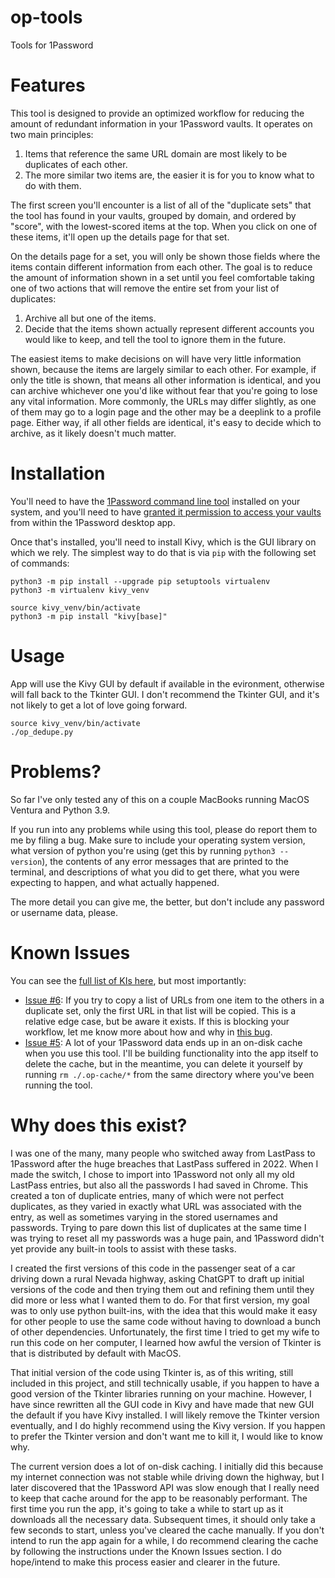 # op-tools
 Tools for 1Password

# Features

This tool is designed to provide an optimized workflow for reducing the amount
of redundant information in your 1Password vaults. It operates on two main principles:

  1. Items that reference the same URL domain are most likely to be duplicates of each other.
  2. The more similar two items are, the easier it is for you to know what to do with them.

The first screen you'll encounter is a list of all of the "duplicate sets" that the tool
has found in your vaults, grouped by domain, and ordered by "score", with the lowest-scored
items at the top. When you click on one of these items, it'll open up the details
page for that set.

On the details page for a set, you will only be shown those fields where the items
contain different information from each other. The goal is to reduce the amount
of information shown in a set until you feel comfortable taking one of two actions
that will remove the entire set from your list of duplicates:

  1. Archive all but one of the items.
  2. Decide that the items shown actually represent different accounts you would
     like to keep, and tell the tool to ignore them in the future.

The easiest items to make decisions on will have very little information shown,
because the items are largely similar to each other. For example, if only the
title is shown, that means all other information is identical, and you can archive
whichever one you'd like without fear that you're going to lose any vital information.
More commonly, the URLs may differ slightly, as one of them may go to a login
page and the other may be a deeplink to a profile page. Either way, if all other
fields are identical, it's easy to decide which to archive, as it likely doesn't
much matter.


# Installation

You'll need to have the [1Password command line tool](https://1password.com/downloads/command-line/)
installed on your system, and you'll need to have [granted it permission to
access your vaults](https://developer.1password.com/docs/cli/get-started/#sign-in) from within
the 1Password desktop app.

Once that's installed, you'll need to install Kivy, which is the GUI library on
which we rely. The simplest way to do that is via `pip` with the following set of commands:

```
python3 -m pip install --upgrade pip setuptools virtualenv
python3 -m virtualenv kivy_venv

source kivy_venv/bin/activate
python3 -m pip install "kivy[base]"
```

# Usage

App will use the Kivy GUI by default if available in the evironment, otherwise
will fall back to the Tkinter GUI. I don't recommend the Tkinter GUI, and it's
not likely to get a lot of love going forward.

```
source kivy_venv/bin/activate
./op_dedupe.py
```

# Problems?

So far I've only tested any of this on a couple MacBooks running MacOS Ventura and Python 3.9.

If you run into any problems while using this tool, please do report them to me by filing a bug.
Make sure to include your operating system version, what version of python you're using
(get this by running `python3 --version`), the contents of any error messages that are printed
to the terminal, and descriptions of what you did to get there, what you were expecting to happen,
and what actually happened.

The more detail you can give me, the better, but don't include any password or username data, please.

# Known Issues

You can see the [full list of KIs here](https://github.com/quasistoic/op-tools/issues), but most importantly:

  * [Issue #6](https://github.com/quasistoic/op-tools/issues/6): If you try to copy a list of URLs
    from one item to the others in a duplicate set, only the first URL in that list will be copied.
    This is a relative edge case, but be aware it exists. If this is blocking your workflow, let me
    know more about how and why in [this bug](https://github.com/quasistoic/op-tools/issues/6).
  * [Issue #5](https://github.com/quasistoic/op-tools/issues/5): A lot of your 1Password data ends
    up in an on-disk cache when you use this tool. I'll be building functionality into the app
    itself to delete the cache, but in the meantime, you can delete it yourself by
    running `rm ./.op-cache/*` from the same directory where you've been running the tool.

# Why does this exist?

I was one of the many, many people who switched away from LastPass to 1Password
after the huge breaches that LastPass suffered in 2022. When I made the switch,
I chose to import into 1Password not only all my old LastPass entries, but also
all the passwords I had saved in Chrome. This created a ton of duplicate entries,
many of which were not perfect duplicates, as they varied in exactly what URL was
associated with the entry, as well as sometimes varying in the stored usernames
and passwords. Trying to pare down this list of duplicates at the same time I was
trying to reset all my passwords was a huge pain, and 1Password didn't yet provide
any built-in tools to assist with these tasks.

I created the first versions of this code in the passenger seat of a car driving
down a rural Nevada highway, asking ChatGPT to draft up initial versions of the code
and then trying them out and refining them until they did more or less what I wanted
them to do. For that first version, my goal was to only use python built-ins, with
the idea that this would make it easy for other people to use the same code without
having to download a bunch of other dependencies. Unfortunately, the first time
I tried to get my wife to run this code on her computer, I learned how awful the
version of Tkinter is that is distributed by default with MacOS.

That initial version of the code using Tkinter is, as of this writing, still included
in this project, and still technically usable, if you happen to have a good version
of the Tkinter libraries running on your machine. However, I have since rewritten
all the GUI code in Kivy and have made that new GUI the default if you have Kivy
installed. I will likely remove the Tkinter version eventually, and I do highly
recommend using the Kivy version. If you happen to prefer the Tkinter version and
don't want me to kill it, I would like to know why.

The current version does a lot of on-disk caching. I initially did this because my
internet connection was not stable while driving down the highway, but I later
discovered that the 1Password API was slow enough that I really need to keep that
cache around for the app to be reasonably performant. The first time you run the app,
it's going to take a while to start up as it downloads all the necessary data.
Subsequent times, it should only take a few seconds to start, unless you've
cleared the cache manually. If you don't intend to run the app again for a while,
I do recommend clearing the cache by following the instructions under the
Known Issues section. I do hope/intend to make this process easier and clearer
in the future.